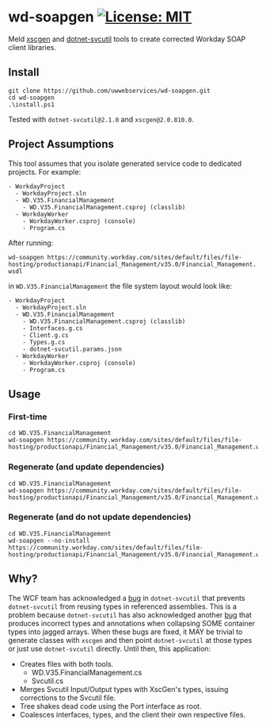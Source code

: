 # wd-soapgen [![License: MIT](https://img.shields.io/badge/License-MIT-green.svg)](./LICENSE)
Meld [xscgen](https://www.nuget.org/packages/dotnet-xscgen/) and [dotnet-svcutil](https://www.nuget.org/packages/dotnet-svcutil) tools to create corrected Workday SOAP client libraries.

## Install
```
git clone https://github.com/uwwebservices/wd-soapgen.git
cd wd-soapgen
.\install.ps1
```

Tested with `dotnet-svcutil@2.1.0` and `xscgen@2.0.810.0`.

## Project Assumptions
This tool assumes that you isolate generated service code to dedicated projects. For example:
```
- WorkdayProject
  - WorkdayProject.sln
  - WD.V35.FinancialManagement
    - WD.V35.FinancialManagement.csproj (classlib)
  - WorkdayWorker
    - WorkdayWorker.csproj (console)
    - Program.cs
```
After running:

`wd-soapgen https://community.workday.com/sites/default/files/file-hosting/productionapi/Financial_Management/v35.0/Financial_Management.wsdl`

in `WD.V35.FinancialManagement` the file system layout would look like:
```
- WorkdayProject
  - WorkdayProject.sln
  - WD.V35.FinancialManagement
    - WD.V35.FinancialManagement.csproj (classlib)
    - Interfaces.g.cs
    - Client.g.cs
    - Types.g.cs
    - dotnet-svcutil.params.json
  - WorkdayWorker
    - WorkdayWorker.csproj (console)
    - Program.cs
```

## Usage
### First-time
```
cd WD.V35.FinancialManagement
wd-soapgen https://community.workday.com/sites/default/files/file-hosting/productionapi/Financial_Management/v35.0/Financial_Management.wsdl
```
### Regenerate (and update dependencies)
```
cd WD.V35.FinancialManagement
wd-soapgen https://community.workday.com/sites/default/files/file-hosting/productionapi/Financial_Management/v35.0/Financial_Management.wsdl
```

### Regenerate (and do not update dependencies)
```
cd WD.V35.FinancialManagement
wd-soapgen --no-install https://community.workday.com/sites/default/files/file-hosting/productionapi/Financial_Management/v35.0/Financial_Management.wsdl
```

## Why?
The WCF team has acknowledged a [bug](https://github.com/dotnet/wcf/issues/3812) in `dotnet-svcutil` that prevents `dotnet-svcutil` from reusing types in referenced assemblies. This is a problem because `dotnet-svcutil` has also acknowledged another [bug](https://github.com/dotnet/wcf/issues/2219) that produces incorrect types and annotations when collapsing SOME container types into jagged arrays. When these bugs are fixed, it MAY be trivial to generate classes with `xscgen` and then point `dotnet-svcutil` at those types or just use `dotnet-svcutil` directly. Until then, this application:
- Creates files with both tools.
  - WD.V35.FinancialManagement.cs
  - Svcutil.cs
- Merges Svcutil Input/Output types with XscGen's types, issuing corrections to the Svcutil file.
- Tree shakes dead code using the Port interface as root.
- Coalesces interfaces, types, and the client their own respective files.
